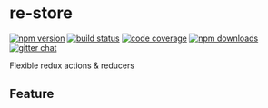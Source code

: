 # re-store

[![npm version](https://img.shields.io/npm/v/re-store.svg?style=flat-square)](https://www.npmjs.org/package/re-store)
[![build status](https://img.shields.io/travis/alexkreskiyan/re-store.svg?style=flat-square)](https://travis-ci.org/alexkreskiyan/re-store)
[![code coverage](https://img.shields.io/coveralls/alexkreskiyan/re-store.svg?style=flat-square)](https://coveralls.io/r/alexkreskiyan/re-store)
[![npm downloads](https://img.shields.io/npm/dm/re-store.svg?style=flat-square)](http://npm-stat.com/charts.html?package=re-store)
[![gitter chat](https://img.shields.io/gitter/room/alexkreskiyan/re-store.svg?style=flat-square)](https://gitter.im/alexkreskiyan/re-store)

Flexible redux actions & reducers 

## Feature
